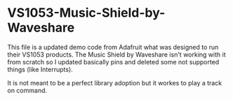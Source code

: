 # VS1053-Music-Shield-by-Waveshare
This file is a updated demo code from Adafruit what was designed to run their VS1053 products. The Music Shield by Waveshare isn't working with it from scratch so I updated basically pins and deleted some not supported things (like Interrupts).

It is not meant to be a perfect library adoption but it workes to play a track on command.
